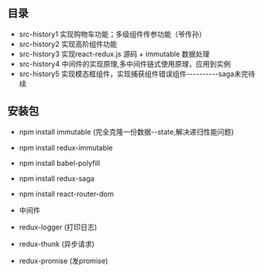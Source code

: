 ## 目录
- src-history1 实现购物车功能；多级组件传参功能（爷传孙）
- src-history2 实现高阶组件功能
- src-history3 实现react-redux.js 源码 + immutable 数据处理  
- src-history4 中间件的实现原理,多中间件链式使用原理，应用到实例
- src-history5 实现模态框组件，实现捕获组件错误组件----------saga未完待续

## 安装包
- npm install immutable (完全克隆一份数据--state,解决递归性能问题)
- npm install redux-immutable
- npm install babel-polyfill
- npm install redux-saga
- npm install react-router-dom

- 中间件
 - redux-logger (打印日志)
 - redux-thunk (异步请求)
 - redux-promise (发promise)